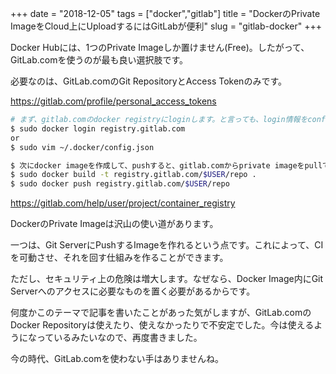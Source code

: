 +++
date = "2018-12-05"
tags = ["docker","gitlab"]
title = "DockerのPrivate ImageをCloud上にUploadするにはGitLabが便利"
slug = "gitlab-docker"
+++


Docker Hubには、1つのPrivate Imageしか置けません(Free)。したがって、GitLab.comを使うのが最も良い選択肢です。

必要なのは、GitLab.comのGit RepositoryとAccess Tokenのみです。

https://gitlab.com/profile/personal_access_tokens

```sh
# まず、gitlab.comのdocker registryにloginします。と言っても、login情報をconfigに書き込むだけですが。
$ sudo docker login registry.gitlab.com
or
$ sudo vim ~/.docker/config.json

$ 次にdocker imageを作成して、pushすると、gitlab.comからprivate imageをpullできます。ただし、imgの公開/非公開は、git repositoryのpublic/private設定に左右されると思います。
$ sudo docker build -t registry.gitlab.com/$USER/repo .
$ sudo docker push registry.gitlab.com/$USER/repo
```

https://gitlab.com/help/user/project/container_registry

DockerのPrivate Imageは沢山の使い道があります。

一つは、Git ServerにPushするImageを作れるという点です。これによって、CIを可動させ、それを回す仕組みを作ることができます。

ただし、セキュリティ上の危険は増大します。なぜなら、Docker Image内にGit Serverへのアクセスに必要なものを置く必要があるからです。

何度かこのテーマで記事を書いたことがあった気がしますが、GitLab.comのDocker Repositoryは使えたり、使えなかったりで不安定でした。今は使えるようになっているみたいなので、再度書きました。

今の時代、GitLab.comを使わない手はありませんね。


